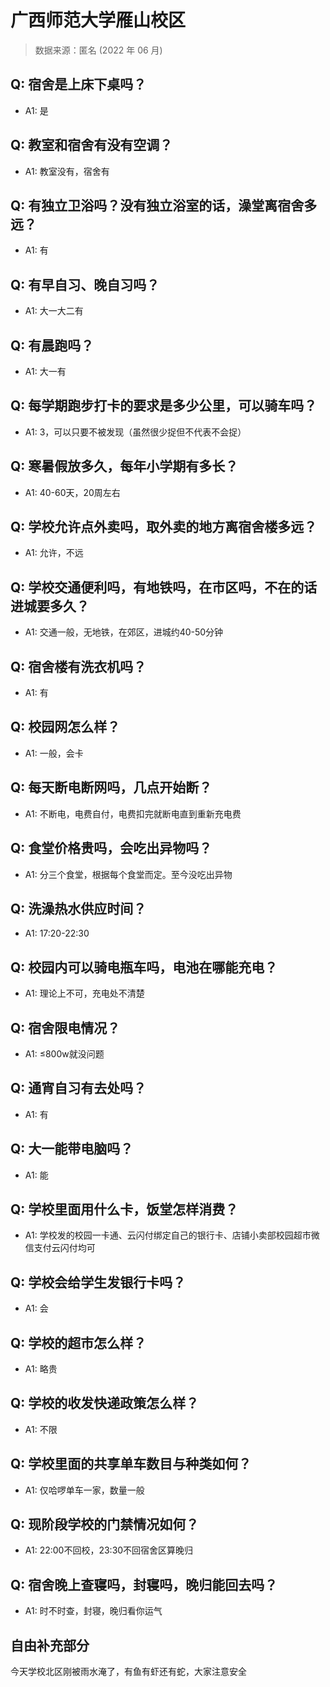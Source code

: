 # 广西师范大学雁山校区

> 数据来源：匿名 (2022 年 06 月)

## Q: 宿舍是上床下桌吗？

- A1: 是

## Q: 教室和宿舍有没有空调？

- A1: 教室没有，宿舍有

## Q: 有独立卫浴吗？没有独立浴室的话，澡堂离宿舍多远？

- A1: 有

## Q: 有早自习、晚自习吗？

- A1: 大一大二有

## Q: 有晨跑吗？

- A1: 大一有

## Q: 每学期跑步打卡的要求是多少公里，可以骑车吗？

- A1: 3，可以只要不被发现（虽然很少捉但不代表不会捉）

## Q: 寒暑假放多久，每年小学期有多长？

- A1: 40-60天，20周左右

## Q: 学校允许点外卖吗，取外卖的地方离宿舍楼多远？

- A1: 允许，不远

## Q: 学校交通便利吗，有地铁吗，在市区吗，不在的话进城要多久？

- A1: 交通一般，无地铁，在郊区，进城约40-50分钟

## Q: 宿舍楼有洗衣机吗？

- A1: 有

## Q: 校园网怎么样？

- A1: 一般，会卡

## Q: 每天断电断网吗，几点开始断？

- A1: 不断电，电费自付，电费扣完就断电直到重新充电费

## Q: 食堂价格贵吗，会吃出异物吗？

- A1: 分三个食堂，根据每个食堂而定。至今没吃出异物

## Q: 洗澡热水供应时间？

- A1: 17:20-22:30

## Q: 校园内可以骑电瓶车吗，电池在哪能充电？

- A1: 理论上不可，充电处不清楚

## Q: 宿舍限电情况？

- A1: ≤800w就没问题

## Q: 通宵自习有去处吗？

- A1: 有

## Q: 大一能带电脑吗？

- A1: 能

## Q: 学校里面用什么卡，饭堂怎样消费？

- A1: 学校发的校园一卡通、云闪付绑定自己的银行卡、店铺小卖部校园超市微信支付云闪付均可

## Q: 学校会给学生发银行卡吗？

- A1: 会

## Q: 学校的超市怎么样？

- A1: 略贵

## Q: 学校的收发快递政策怎么样？

- A1: 不限

## Q: 学校里面的共享单车数目与种类如何？

- A1: 仅哈啰单车一家，数量一般

## Q: 现阶段学校的门禁情况如何？

- A1: 22:00不回校，23:30不回宿舍区算晚归

## Q: 宿舍晚上查寝吗，封寝吗，晚归能回去吗？

- A1: 时不时查，封寝，晚归看你运气

## 自由补充部分

今天学校北区刚被雨水淹了，有鱼有虾还有蛇，大家注意安全